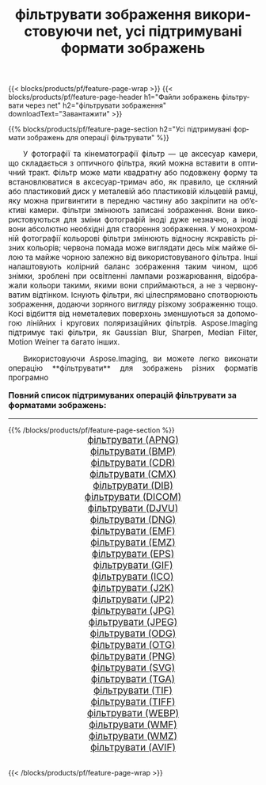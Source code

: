 ﻿---
title: фільтрувати зображення використовуючи net, усі підтримувані формати зображень 
weight: 3920
url: /uk/net/filter/ 
lang: uk
langdirlevel: 2
locales: zh-hans,ja,it,ru,de,es,fr,nl,id,lt,pl,pt,vi,tr,ko,zh-hant,ar,hi,th,sv,cs,uk,he
description: Використовуючи Aspose.Imaging, ви можете легко фільтрувати зображення використовуючи  net
---

{{< blocks/products/pf/feature-page-wrap >}}
{{< blocks/products/pf/feature-page-header h1="Файли зображень фільтрувати через net" h2="фільтрувати зображення" downloadText="Завантажити" >}}


{{% blocks/products/pf/feature-page-section  h2="Усі підтримувані формати зображень для операції фільтрувати" %}}
<p align="justify" style="text-indent:2em;font-size:15px;">
У фотографії та кінематографії фільтр — це аксесуар камери, що складається з оптичного фільтра, який можна вставити в оптичний тракт. Фільтр може мати квадратну або подовжену форму та встановлюватися в аксесуар-тримач або, як правило, це скляний або пластиковий диск у металевій або пластиковій кільцевій рамці, яку можна пригвинтити в передню частину або закріпити на об’єктиві камери. Фільтри змінюють записані зображення. Вони використовуються для зміни фотографій іноді дуже незначно, а іноді вони абсолютно необхідні для створення зображення. У монохромній фотографії кольорові фільтри змінюють відносну яскравість різних кольорів; червона помада може виглядати десь між майже білою та майже чорною залежно від використовуваного фільтра. Інші налаштовують колірний баланс зображення таким чином, щоб знімки, зроблені при освітленні лампами розжарювання, відображали кольори такими, якими вони сприймаються, а не з червонуватим відтінком. Існують фільтри, які цілеспрямовано спотворюють зображення, додаючи зоряного вигляду різкому зображенню тощо. Косі відбиття від неметалевих поверхонь зменшуються за допомогою лінійних і кругових поляризаційних фільтрів. Aspose.Imaging підтримує такі фільтри, як Gaussian Blur, Sharpen, Median Filter, Motion Weiner та багато інших.
</p>
<p align="justify" style="text-indent:2em;font-size:15px;">
Використовуючи Aspose.Imaging, ви можете легко виконати операцiю **фільтрувати** для  зображень різних форматів програмно
</p>
<h3 style="margin-top:16px;">
Повний список підтримуваних операцій фільтрувати за форматами зображень:
</h3>
<hr/>
{{% /blocks/products/pf/feature-page-section %}}
<div class="container-fluid productfamilypage bg-gray">
    <div class="convertypes bg-gray agp-content section">
        <div class="container">
		<div class="row other-converters" style="gap: 10px;font-size: 19px;text-align:center;">
		    <div class='col-md-3 other-converter remove-lp remove-rp'><a href="/imaging/uk/net/filter/apng/" style="padding:15px;">фільтрувати (APNG)</a></div><div class='col-md-3 other-converter remove-lp remove-rp'><a href="/imaging/uk/net/filter/bmp/" style="padding:15px;">фільтрувати (BMP)</a></div><div class='col-md-3 other-converter remove-lp remove-rp'><a href="/imaging/uk/net/filter/cdr/" style="padding:15px;">фільтрувати (CDR)</a></div><div class='col-md-3 other-converter remove-lp remove-rp'><a href="/imaging/uk/net/filter/cmx/" style="padding:15px;">фільтрувати (CMX)</a></div><div class='col-md-3 other-converter remove-lp remove-rp'><a href="/imaging/uk/net/filter/dib/" style="padding:15px;">фільтрувати (DIB)</a></div><div class='col-md-3 other-converter remove-lp remove-rp'><a href="/imaging/uk/net/filter/dicom/" style="padding:15px;">фільтрувати (DICOM)</a></div><div class='col-md-3 other-converter remove-lp remove-rp'><a href="/imaging/uk/net/filter/djvu/" style="padding:15px;">фільтрувати (DJVU)</a></div><div class='col-md-3 other-converter remove-lp remove-rp'><a href="/imaging/uk/net/filter/dng/" style="padding:15px;">фільтрувати (DNG)</a></div><div class='col-md-3 other-converter remove-lp remove-rp'><a href="/imaging/uk/net/filter/emf/" style="padding:15px;">фільтрувати (EMF)</a></div><div class='col-md-3 other-converter remove-lp remove-rp'><a href="/imaging/uk/net/filter/emz/" style="padding:15px;">фільтрувати (EMZ)</a></div><div class='col-md-3 other-converter remove-lp remove-rp'><a href="/imaging/uk/net/filter/eps/" style="padding:15px;">фільтрувати (EPS)</a></div><div class='col-md-3 other-converter remove-lp remove-rp'><a href="/imaging/uk/net/filter/gif/" style="padding:15px;">фільтрувати (GIF)</a></div><div class='col-md-3 other-converter remove-lp remove-rp'><a href="/imaging/uk/net/filter/ico/" style="padding:15px;">фільтрувати (ICO)</a></div><div class='col-md-3 other-converter remove-lp remove-rp'><a href="/imaging/uk/net/filter/j2k/" style="padding:15px;">фільтрувати (J2K)</a></div><div class='col-md-3 other-converter remove-lp remove-rp'><a href="/imaging/uk/net/filter/jp2/" style="padding:15px;">фільтрувати (JP2)</a></div><div class='col-md-3 other-converter remove-lp remove-rp'><a href="/imaging/uk/net/filter/jpg/" style="padding:15px;">фільтрувати (JPG)</a></div><div class='col-md-3 other-converter remove-lp remove-rp'><a href="/imaging/uk/net/filter/jpeg/" style="padding:15px;">фільтрувати (JPEG)</a></div><div class='col-md-3 other-converter remove-lp remove-rp'><a href="/imaging/uk/net/filter/odg/" style="padding:15px;">фільтрувати (ODG)</a></div><div class='col-md-3 other-converter remove-lp remove-rp'><a href="/imaging/uk/net/filter/otg/" style="padding:15px;">фільтрувати (OTG)</a></div><div class='col-md-3 other-converter remove-lp remove-rp'><a href="/imaging/uk/net/filter/png/" style="padding:15px;">фільтрувати (PNG)</a></div><div class='col-md-3 other-converter remove-lp remove-rp'><a href="/imaging/uk/net/filter/svg/" style="padding:15px;">фільтрувати (SVG)</a></div><div class='col-md-3 other-converter remove-lp remove-rp'><a href="/imaging/uk/net/filter/tga/" style="padding:15px;">фільтрувати (TGA)</a></div><div class='col-md-3 other-converter remove-lp remove-rp'><a href="/imaging/uk/net/filter/tif/" style="padding:15px;">фільтрувати (TIF)</a></div><div class='col-md-3 other-converter remove-lp remove-rp'><a href="/imaging/uk/net/filter/tiff/" style="padding:15px;">фільтрувати (TIFF)</a></div><div class='col-md-3 other-converter remove-lp remove-rp'><a href="/imaging/uk/net/filter/webp/" style="padding:15px;">фільтрувати (WEBP)</a></div><div class='col-md-3 other-converter remove-lp remove-rp'><a href="/imaging/uk/net/filter/wmf/" style="padding:15px;">фільтрувати (WMF)</a></div><div class='col-md-3 other-converter remove-lp remove-rp'><a href="/imaging/uk/net/filter/wmz/" style="padding:15px;">фільтрувати (WMZ)</a></div><div class='col-md-3 other-converter remove-lp remove-rp'><a href="/imaging/uk/net/filter/avif/" style="padding:15px;">фільтрувати (AVIF)</a></div>
                </div>
        </div>
    </div>
</div>
<br/>

{{< /blocks/products/pf/feature-page-wrap >}}
